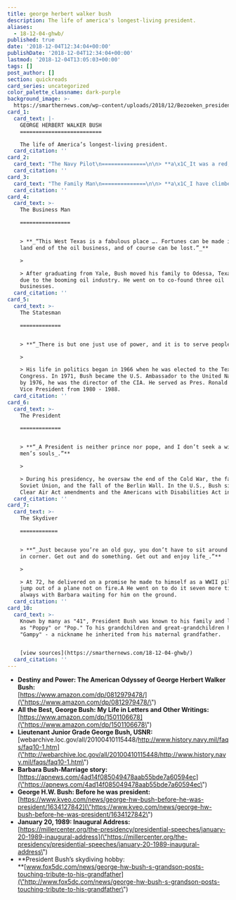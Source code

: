 ```yaml
---
title: george herbert walker bush
description: The life of america's longest-living president.
aliases:
  - 18-12-04-ghwb/
published: true
date: '2018-12-04T12:34:04+00:00'
publishDate: '2018-12-04T12:34:04+00:00'
lastmod: '2018-12-04T13:05:03+00:00'
tags: []
post_author: []
section: quickreads
card_series: uncategorized
color_palette_classname: dark-purple
background_image: >-
  https://smarthernews.com/wp-content/uploads/2018/12/Bezoeken_presidenten_portretten_Bush_George_H.W._Bestanddeelnr_934-4841.jpg
card_1:
  card_text: |-
    GEORGE HERBERT WALKER BUSH
    ==========================

    The life of America’s longest-living president.
  card_citation: ''
card_2:
  card_text: "The Navy Pilot\n==============\n\n> **a\x1C_It was a red, white, and blue thing. Your countrya\x19s attacked, youa\x19d better get in there and try to help_.a\x1D**\n> \n> At 18, he joined the Navy. He went on to become the youngest naval aviator at the time & aA Lieutenant. During one of his 58 combat missions, his plane was shot down over the Pacific during WWII. He survived on a raft and was eventually rescued."
  card_citation: ''
card_3:
  card_text: "The Family Man\n==============\n\n> **a\x1C_I have climbed perhaps the highest mountain in the world, but even that cannot hold a candle to being Barbaraa\x19s husband…_“**\n> \n> In 1945, while on leave from the Navy, he married Barbara Pierce. Their 73-year marriage resulted in 6 children (including daughter Robin, who died of leukemia at age 3), 17 grandchildren, & 8 great-grandchildren. Barbara Bush passed away in April 2018."
  card_citation: ''
card_4:
  card_text: >-
    The Business Man

    ================


    > **_“This West Texas is a fabulous place …. Fortunes can be made in the
    land end of the oil business, and of course can be lost.”_**

    > 

    > After graduating from Yale, Bush moved his family to Odessa, Texas in 1948
    due to the booming oil industry. He went on to co-found three oil
    businesses.
  card_citation: ''
card_5:
  card_text: >-
    The Statesman

    =============


    > **“_There is but one just use of power, and it is to serve people_.”**

    > 

    > His life in politics began in 1966 when he was elected to the Texas
    Congress. In 1971, Bush became the U.S. Ambassador to the United Nations and
    by 1976, he was the director of the CIA. He served as Pres. Ronald Reagan's
    Vice President from 1980 - 1988.
  card_citation: ''
card_6:
  card_text: >-
    The President

    =============


    > **“_A President is neither prince nor pope, and I don’t seek a window on
    men’s souls_.”**

    > 

    > During his presidency, he oversaw the end of the Cold War, the fall of the
    Soviet Union, and the fall of the Berlin Wall. In the U.S., Bush signed theA
    Clear Air Act amendments and the Americans with Disabilities Act into law.
  card_citation: ''
card_7:
  card_text: >-
    The Skydiver

    ============


    > **“_Just because you’re an old guy, you don’t have to sit around drooling
    in corner. Get out and do something. Get out and enjoy life_.”**

    > 

    > At 72, he delivered on a promise he made to himself as a WWII pilot to
    jump out of a plane not on fire.A He went on to do it seven more times,
    always with Barbara waiting for him on the ground.
  card_citation: ''
card_10:
  card_text: >-
    Known by many as "41", President Bush was known to his family and loved ones
    as "Poppy" or "Pop." To his grandchildren and great-grandchildren he went by
    "Gampy" - a nickname he inherited from his maternal grandfather.


    [view sources](https://smarthernews.com/18-12-04-ghwb/)
  card_citation: ''
---
```

*   **Destiny and Power: The American Odyssey of George Herbert Walker Bush:**  
    [https://www.amazon.com/dp/0812979478/](\"https://www.amazon.com/dp/0812979478/\")
*   **All the Best, George Bush: My Life in Letters and Other Writings:**  
    [https://www.amazon.com/dp/1501106678](\"https://www.amazon.com/dp/1501106678\")
*   **Lieutenant Junior Grade George Bush, USNR:**  
    [webarchive.loc.gov/all/20100410115448/http://www.history.navy.mil/faqs/faq10-1.htm](\"http://webarchive.loc.gov/all/20100410115448/http://www.history.navy.mil/faqs/faq10-1.htm\")
*   **Barbara Bush-Marriage story:**  
    [https://apnews.com/4ad14f085049478aab55bde7a60594ec](\"https://apnews.com/4ad14f085049478aab55bde7a60594ec\")
*   **George H.W. Bush: Before he was president:**  
    [https://www.kveo.com/news/george-hw-bush-before-he-was-president/1634127842](\"https://www.kveo.com/news/george-hw-bush-before-he-was-president/1634127842\")
*   **January 20, 1989: Inaugural Address:**  
    [https://millercenter.org/the-presidency/presidential-speeches/january-20-1989-inaugural-address](\"https://millercenter.org/the-presidency/presidential-speeches/january-20-1989-inaugural-address\")
*   **President Bush’s skydiving hobby:  
    **[www.fox5dc.com/news/george-hw-bush-s-grandson-posts-touching-tribute-to-his-grandfather](\"http://www.fox5dc.com/news/george-hw-bush-s-grandson-posts-touching-tribute-to-his-grandfather\")